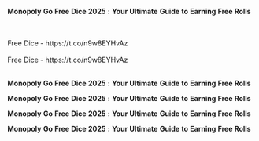 <strong>Monopoly</strong> <strong>Go</strong> <strong>Free</strong> <strong>Dice</strong> <strong>2025</strong> <strong>:</strong> <strong>Your</strong> <strong>Ultimate</strong> <strong>Guide</strong> <strong>to</strong> <strong>Earning</strong> <strong>Free</strong> <strong>Rolls</strong>

<br>
<br>Free Dice - https://t.co/n9w8EYHvAz
<br>
<br>Free Dice - https://t.co/n9w8EYHvAz
<br>
<br>

<strong>Monopoly</strong> <strong>Go</strong> <strong>Free</strong> <strong>Dice</strong> <strong>2025</strong> <strong>:</strong> <strong>Your</strong> <strong>Ultimate</strong> <strong>Guide</strong> <strong>to</strong> <strong>Earning</strong> <strong>Free</strong> <strong>Rolls</strong>

<strong>Monopoly</strong> <strong>Go</strong> <strong>Free</strong> <strong>Dice</strong> <strong>2025</strong> <strong>:</strong> <strong>Your</strong> <strong>Ultimate</strong> <strong>Guide</strong> <strong>to</strong> <strong>Earning</strong> <strong>Free</strong> <strong>Rolls</strong>

<strong>Monopoly</strong> <strong>Go</strong> <strong>Free</strong> <strong>Dice</strong> <strong>2025</strong> <strong>:</strong> <strong>Your</strong> <strong>Ultimate</strong> <strong>Guide</strong> <strong>to</strong> <strong>Earning</strong> <strong>Free</strong> <strong>Rolls</strong>

<strong>Monopoly</strong> <strong>Go</strong> <strong>Free</strong> <strong>Dice</strong> <strong>2025</strong> <strong>:</strong> <strong>Your</strong> <strong>Ultimate</strong> <strong>Guide</strong> <strong>to</strong> <strong>Earning</strong> <strong>Free</strong> <strong>Rolls</strong>
